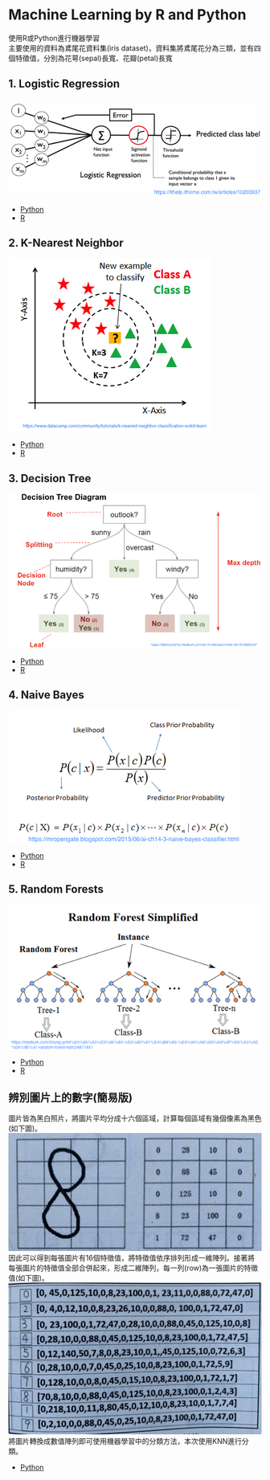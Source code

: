 # Machine Learning by R and Python
使用R或Python進行機器學習\
主要使用的資料為鳶尾花資料集(iris dataset)，資料集將鳶尾花分為三類，並有四個特徵值，分別為花萼(sepal)長寬、花瓣(petal)長寬
 
## 1. Logistic Regression
![image](https://github.com/KangChungLin/Machine-Learning-with-RandPython/blob/master/logistic.png)
* [Python](https://github.com/KangChungLin/Machine-Learning-with-RandPython/blob/master/Logistic_iris.ipynb)
* [R](https://github.com/KangChungLin/Machine-Learning-with-RandPython/blob/master/Logistic_iris.R)
 
## 2. K-Nearest Neighbor
![image](https://github.com/KangChungLin/Machine-Learning-with-RandPython/blob/master/KNN.png)
* [Python](https://github.com/KangChungLin/Machine-Learning-with-RandPython/blob/master/KNN_iris.ipynb)
* [R](https://github.com/KangChungLin/Machine-Learning-with-RandPython/blob/master/KNN_iris.R)

## 3. Decision Tree
![image](https://github.com/KangChungLin/Machine-Learning-with-RandPython/blob/master/tree.png)
* [Python](https://github.com/KangChungLin/Machine-Learning-with-RandPython/blob/master/DecisionTree_iris.ipynb)
* [R](https://github.com/KangChungLin/Machine-Learning-with-RandPython/blob/master/DecisionTree_iris.R)

## 4. Naive Bayes
![image](https://github.com/KangChungLin/Machine-Learning-with-RandPython/blob/master/Bayes.png)
* [Python](https://github.com/KangChungLin/Machine-Learning-with-RandPython/blob/master/NaiveBayes_iris.ipynb)
* [R](https://github.com/KangChungLin/Machine-Learning-with-RandPython/blob/master/NaiveBayes_iris.R)

## 5. Random Forests
![image](https://github.com/KangChungLin/Machine-Learning-with-RandPython/blob/master/forest.png)
* [Python](https://github.com/KangChungLin/Machine-Learning-with-RandPython/blob/master/RndomForest_iris.ipynb)
* [R](https://github.com/KangChungLin/Machine-Learning-with-RandPython/blob/master/RandomForest_iris.R)

## 辨別圖片上的數字(簡易版)
圖片皆為黑白照片，將圖片平均分成十六個區域，計算每個區域有幾個像素為黑色(如下圖)。
![image](https://github.com/KangChungLin/Machine-Learning-with-RandPython/blob/master/number_pic.jpg)
   \
因此可以得到每張圖片有16個特徵值，將特徵值依序排列形成一維陣列。接著將每張圖片的特徵值全部合併起來，形成二維陣列，每一列(row)為一張圖片的特徵值(如下圖)。
![image](https://github.com/KangChungLin/Machine-Learning-with-RandPython/blob/master/picToNum.jpg)
   \
將圖片轉換成數值陣列即可使用機器學習中的分類方法，本次使用KNN進行分類。
* [Python](https://github.com/KangChungLin/Machine-Learning-with-RandPython/blob/master/simple_classify_number.ipynb)
